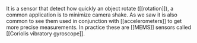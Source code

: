 It is a sensor that detect how quickly an object rotate ([[rotation]]), a common application is to minimize camera shake.
As we saw it is also common to see them used in conjunction with [[accelerometers]] to get more precise measurements.
In practice these are [[MEMS]] sensors called [[Coriolis vibratory gyroscope]]. 